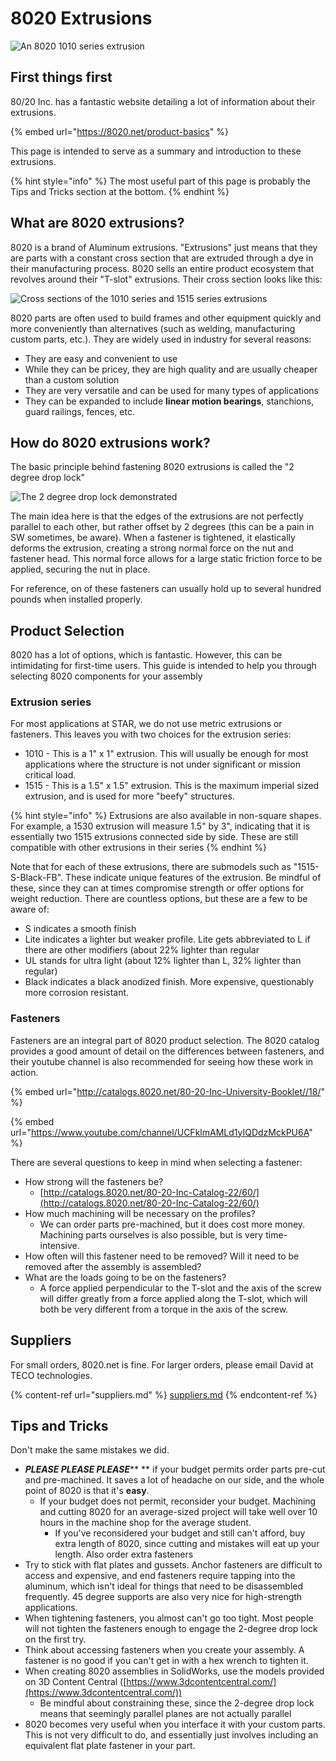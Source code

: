 # 8020 Extrusions

![An 8020 1010 series extrusion](<../../.gitbook/assets/image (83).png>)

## First things first

80/20 Inc. has a fantastic website detailing a lot of information about their extrusions.

{% embed url="https://8020.net/product-basics" %}

This page is intended to serve as a summary and introduction to these extrusions.

{% hint style="info" %}
The most useful part of this page is probably the Tips and Tricks section at the bottom.
{% endhint %}

## What are 8020 extrusions?

8020 is a brand of Aluminum extrusions. "Extrusions" just means that they are parts with a constant cross section that are extruded through a dye in their manufacturing process. 8020 sells an entire product ecosystem that revolves around their "T-slot" extrusions. Their cross section looks like this:

![Cross sections of the 1010 series and 1515 series extrusions](<../../.gitbook/assets/image (81).png>)

8020 parts are often used to build frames and other equipment quickly and more conveniently than alternatives (such as welding, manufacturing custom parts, etc.). They are widely used in industry for several reasons:

* They are easy and convenient to use
* While they can be pricey, they are high quality and are usually cheaper than a custom solution
* They are very versatile and can be used for many types of applications
* They can be expanded to include **linear motion bearings**, stanchions, guard railings, fences, etc.

## How do 8020 extrusions work?

The basic principle behind fastening 8020 extrusions is called the "2 degree drop lock"

![The 2 degree drop lock demonstrated](<../../.gitbook/assets/image (44).png>)

The main idea here is that the edges of the extrusions are not perfectly parallel to each other, but rather offset by 2 degrees (this can be a pain in SW sometimes, be aware). When a fastener is tightened, it elastically deforms the extrusion, creating a strong normal force on the nut and fastener head. This normal force allows for a large static friction force to be applied, securing the nut in place.

For reference, on of these fasteners can usually hold up to several hundred pounds when installed properly.

## Product Selection

8020 has a lot of options, which is fantastic. However, this can be intimidating for first-time users. This guide is intended to help you through selecting 8020 components for your assembly

### Extrusion series

For most applications at STAR, we do not use metric extrusions or fasteners. This leaves you with two choices for the extrusion series:

* 1010 - This is a 1" x 1" extrusion. This will usually be enough for most applications where the structure is not under significant or mission critical load.
* 1515 - This is a 1.5" x 1.5" extrusion. This is the maximum imperial sized extrusion, and is used for more "beefy" structures.

{% hint style="info" %}
Extrusions are also available in non-square shapes. For example, a 1530 extrusion will measure 1.5" by 3", indicating that it is essentially two 1515 extrusions connected side by side. These are still compatible with other extrusions in their series
{% endhint %}

Note that for each of these extrusions, there are submodels such as "1515-S-Black-FB". These indicate unique features of the extrusion. Be mindful of these, since they can at times compromise strength or offer options for weight reduction. There are countless options, but these are a few to be aware of:

* S indicates a smooth finish
* Lite indicates a lighter but weaker profile. Lite gets abbreviated to L if there are other modifiers (about 22% lighter than regular
* UL stands for ultra light (about 12% lighter than L, 32% lighter than regular)
* Black indicates a black anodized finish. More expensive, questionably more corrosion resistant.

### Fasteners

Fasteners are an integral part of 8020 product selection. The 8020 catalog provides a good amount of detail on the differences between fasteners, and their youtube channel is also recommended for seeing how these work in action.

{% embed url="http://catalogs.8020.net/80-20-Inc-University-Booklet//18/" %}

{% embed url="https://www.youtube.com/channel/UCFklmAMLd1yIQDdzMckPU6A" %}

There are several questions to keep in mind when selecting a fastener:

* How strong will the fasteners be?
  * [http://catalogs.8020.net/80-20-Inc-Catalog-22/60/](http://catalogs.8020.net/80-20-Inc-Catalog-22/60/)
* How much machining will be necessary on the profiles?
  * We can order parts pre-machined, but it does cost more money. Machining parts ourselves is also possible, but is very time-intensive.
* How often will this fastener need to be removed? Will it need to be removed after the assembly is assembled?
* What are the loads going to be on the fasteners?
  * A force applied perpendicular to the T-slot and the axis of the screw will differ greatly from a force applied along the T-slot, which will both be very different from a torque in the axis of the screw.

## Suppliers

For small orders, 8020.net is fine. For larger orders, please email David at TECO technologies.

{% content-ref url="suppliers.md" %}
[suppliers.md](suppliers.md)
{% endcontent-ref %}

## Tips and Tricks

Don't make the same mistakes we did.

* _**PLEASE PLEASE PLEASE**_** ** if your budget permits order parts pre-cut and pre-machined. It saves a lot of headache on our side, and the whole point of 8020 is that it's **easy**.
  * If your budget does not permit, reconsider your budget. Machining and cutting 8020 for an average-sized project will take well over 10 hours in the machine shop for the average student.
    * If you've reconsidered your budget and still can't afford, buy extra length of 8020, since cutting and mistakes will eat up your length. Also order extra fasteners
* Try to stick with flat plates and gussets. Anchor fasteners are difficult to access and expensive, and end fasteners require tapping into the aluminum, which isn't ideal for things that need to be disassembled frequently. 45 degree supports are also very nice for high-strength applications.
* When tightening fasteners, you almost can't go too tight. Most people will not tighten the fasteners enough to engage the 2-degree drop lock on the first try.
* Think about accessing fasteners when you create your assembly. A fastener is no good if you can't get in with a hex wrench to tighten it.
* When creating 8020 assemblies in SolidWorks, use the models provided on 3D Content Central ([https://www.3dcontentcentral.com/](https://www.3dcontentcentral.com/))
  * Be mindful about constraining these, since the 2-degree drop lock means that seemingly parallel planes are not actually parallel
* 8020 becomes very useful when you interface it with your custom parts. This is not very difficult to do, and essentially just involves including an equivalent flat plate fastener in your part.
